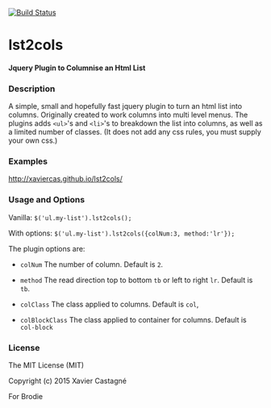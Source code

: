 [![Build Status](https://travis-ci.org/xaviercas/lst2cols.svg?branch=master)](https://travis-ci.org/xaviercas/lst2cols)

# lst2cols

#### Jquery Plugin to Columnise an Html List

### Description

A simple, small and hopefully fast jquery plugin to turn an html list into columns. Originally created to work columns into 
multi level menus. The plugins adds `<ul>`'s and `<li>`'s to breakdown the list into columns, as well as a limited number 
of classes. (It does not add any css rules, you must supply your own css.) 

### Examples

http://xaviercas.github.io/lst2cols/


### Usage and Options

Vanilla: ` $('ul.my-list').lst2cols(); `

With options: ` $('ul.my-list').lst2cols({colNum:3, method:'lr'}); `

The plugin options are:

* `colNum` The number of column. Default is `2`.

* `method` The read direction top to bottom `tb` or left to right `lr`. Default is `tb`.

* `colClass` The class applied to columns. Default is `col`,
            
* `colBlockClass` The class applied to container for columns. Default is `col-block`

### License

The MIT License (MIT)

Copyright (c) 2015 Xavier Castagné

For Brodie